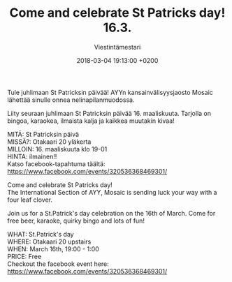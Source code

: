﻿---
layout: post
title: Come and celebrate St Patricks day! 16.3.
date: 2018-03-04 19:13:00 +0200
language: eng
author: Viestintämestari
categories: muut
---
Tule juhlimaan St Patricksin päivää!
AYYn kansainvälisyysjaosto Mosaic lähettää sinulle onnea nelinapilanmuodossa.

Liity seuraan juhlimaan St Patricksin päivää 16. maaliskuuta. Tarjolla on bingoa, karaokea, ilmaista kalja ja kaikkea muutakin kivaa!

MITÄ: St Patricksin päivä<br>
MISSÄ?: Otakaari 20 yläkerta<br>
MILLOIN: 16. maaliskuuta klo 19-01<br>
HINTA: ilmainen!!<br>
Katso facebook-tapahtuma täältä: <https://www.facebook.com/events/320536368469301/>


Come and celebrate St Patricks day!<br>
The International Section of AYY, Mosaic is sending luck your way with a four leaf clover.

Join us for a St.Patrick's day celebration on the 16th of March. Come for free beer, karaoke, quirky bingo and lots of fun!

WHAT: St.Patrick's day<br>
WHERE: Otakaari 20 upstairs<br>
WHEN: March 16th, 19:00 - 1:00<br>
PRICE: Free<br>
Checkout the facebook event here: <https://www.facebook.com/events/320536368469301/>